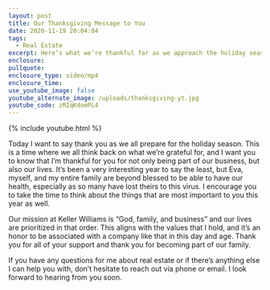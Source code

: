 ```yaml
---
layout: post
title: Our Thanksgiving Message to You
date: 2020-11-19 20:04:04
tags:
  - Real Estate
excerpt: Here’s what we’re thankful for as we approach the holiday season.
enclosure:
pullquote:
enclosure_type: video/mp4
enclosure_time:
use_youtube_image: false
youtube_alternate_image: /uploads/thanksgiving-yt.jpg
youtube_code: zRIqKdomPL4
---
```


{% include youtube.html %}

Today I want to say thank you as we all prepare for the holiday season. This is a time where we all think back on what we’re grateful for, and I want you to know that I’m thankful for you for not only being part of our business, but also our lives. It’s been a very interesting year to say the least, but Eva, myself, and my entire family are beyond blessed to be able to have our health, especially as so many have lost theirs to this virus. I encourage you to take the time to think about the things that are most important to you this year as well.

Our mission at Keller Williams is “God, family, and business” and our lives are prioritized in that order. This aligns with the values that I hold, and it’s an honor to be associated with a company like that in this day and age. Thank you for all of your support and thank you for becoming part of our family.&nbsp;

If you have any questions for me about real estate or if there’s anything else I can help you with, don’t hesitate to reach out via phone or email. I look forward to hearing from you soon.